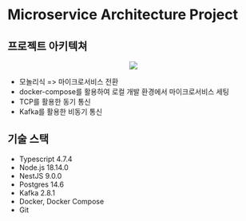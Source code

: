 # Microservice Architecture Project

## 프로젝트 아키텍쳐
<p align="center"><img src="https://github.com/sangwoorhie/BackEnd/assets/131964697/3f254d31-7b69-46e0-aebf-15357ca518e2"></p>


- 모놀리식 => 마이크로서비스 전환
- docker-compose를 활용하여 로컬 개발 환경에서 마이크로서비스 세팅
- TCP를 활용한 동기 통신
- Kafka를 활용한 비동기 통신


## 기술 스택

- Typescript 4.7.4
- Node.js 18.14.0
- NestJS 9.0.0
- Postgres 14.6
- Kafka 2.8.1
- Docker, Docker Compose
- Git
